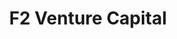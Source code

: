 ---
layout: firm_page
title: "F2 Venture Capital"
id: "f2vc.com"
permalink: "/f2venturecapitalf2vc.com/"
website: "https://www.f2vc.com"
offices: "Tel Aviv (Israel)"
investment_stages: "Pre-Seed, Seed"
portfolio_companies: "4M Analytics, Astrix, Breeze, Darrow, Dataloop, Doti, DreamTeam, Explorium, Faye, Five Sigma, Justt, Monocle, Oriient, Parametrix, Regulus, Sett, Zero Networks"
portfolio_link: "https://www.f2vc.com/companies"
investment_markets: "Cyber Security, Artificial Intelligence, Data Enrichment, Insurtech, Fintech, Legal, eCommerce, Travel, Cloud Infrastructure, AI Ops, HR, Gaming"
founded_year: "2017"
description: "F2 Venture Capital is an early-stage venture capital firm investing in Israeli tech startups, focusing on cloud infrastructure and applied AI. They back founders from Seed to IPO, aiming for outlier returns for their investors."
linkedin: "https://www.linkedin.com/company/f2-capital"
twitter: ""
instagram: ""
team_page: "https://www.f2vc.com/team"
investor_type: "Venture Capital"
crunchbase: "https://www.crunchbase.com/organization/f2-capital"
pitchbook: "https://pitchbook.com/profiles/investor/168637-78"

# SEO Optimization
meta_title: "F2 Venture Capital - VC Firm - projectstartups.com"
meta_description: "F2 Venture Capital, F2 Venture Capital is an early-stage venture capital firm investing in Israeli tech startups, focusing on cloud infrastructure and applied AI. They ba..."
meta_keywords: "F2 Venture Capital, Cyber Security, Artificial Intelligence, Data Enrichment, Insurtech, Fintech, Legal, eCommerce, Travel, Cloud Infrastructure, AI Ops, HR, Gaming, VC firm, venture capital, startup investor, projectstartups.com"
canonical_url: "https://vc.projectstartups.com/f2venturecapitalf2vc.com/"
---